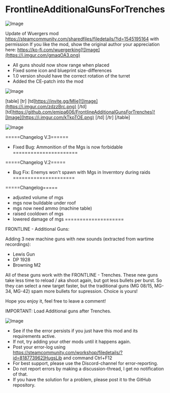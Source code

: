 # FrontlineAdditionalGunsForTrenches

![Image](https://i.imgur.com/WAEzk68.png)

Update of Wuergers mod
https://steamcommunity.com/sharedfiles/filedetails/?id=1545195164
with permission
If you like the mod, show the original author your appreciation here: 
https://ko-fi.com/wuergerking]![Image](https://i.imgur.com/gmaqOA3.png)


- All guns should now show range when placed
- Fixed some icon and blueprint size-differences
- 1.0 version should have the correct rotation of the turret
- Added the CE-patch into the mod

![Image](https://i.imgur.com/7Gzt3Rg.png)


[table]
    [tr]
        [td]https://invite.gg/Mlie]![Image](https://i.imgur.com/zdzzBrc.png)
[/td]
        [td]https://github.com/emipa606/FrontlineAdditionalGunsForTrenches]![Image](https://i.imgur.com/kTkpTOE.png)
[/td]
    [/tr]
[/table]
	
![Image](https://i.imgur.com/NOW7jU1.png)

=====Changelog V.3======
- Fixed Bug: Ammonition of the Mgs is now forbidable
======================

=====Changelog V.2=====
- Bug Fix: Enemys won't spawn with Mgs in Inverntory during raids
=====================

=====Changelog=====
- adjusted volume of mgs
- mgs now buildable under roof
- mgs now need ammo (machine table)
- raised cooldown of mgs
- lowered damage of mgs
====================

FRONTLINE - Additional Guns:

Adding 3 new machine guns with new sounds (extracted from wartime recordings):
- Lewis Gun
- DP 1928
- Browning M2

All of these guns work with the FRONTLINE - Trenches.
These new guns take less time to reload / aka shoot again, but got less bullets per burst. So they can select a new target faster, but the traditional guns (MG 08/15, MG-34, MG-42) spam more bullets for supression. Choice is yours!

Hope you enjoy it, feel free to leave a comment!

IMPORTANT: Load Additional guns after Trenches.

![Image](https://i.imgur.com/Rs6T6cr.png)



-  See if the the error persists if you just have this mod and its requirements active.
-  If not, try adding your other mods until it happens again.
-  Post your error-log using https://steamcommunity.com/workshop/filedetails/?id=818773962]HugsLib and command Ctrl+F12
-  For best support, please use the Discord-channel for error-reporting.
-  Do not report errors by making a discussion-thread, I get no notification of that.
-  If you have the solution for a problem, please post it to the GitHub repository.




